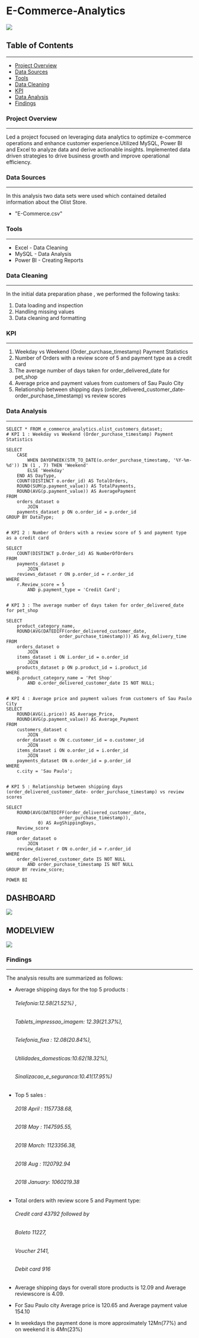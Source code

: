 # E-Commerce-Analytics

![](Ecom.webp)

## Table of Contents
---
- [ Project Overview]( #project-overview)
- [Data Sources](#data-sources)
- [ Tools](#tools)
- [Data Cleaning](#data-cleaning)
- [KPI](#kpi)
- [Data Analysis](#data-analysis)
- [Findings](#findings)


### Project Overview
---

Led a project focused on leveraging data analytics to optimize e-commerce operations and enhance customer experience.Utilized MySQL, Power BI and Excel to analyze data and derive actionable insights. Implemented data driven strategies to drive business growth and improve operational efficiency.


### Data Sources
---

In this analysis two data sets were used which contained detailed information about the Olist Store.
- "E-Commerce.csv"
### Tools
---
- Excel - Data Cleaning
- MySQL - Data Analysis
- Power BI - Creating Reports


### Data Cleaning
---

In the initial data preparation phase , we performed the following tasks:
1. Data loading and inspection
2. Handling missing values
3. Data cleaning and formatting

### KPI
---
1. Weekday vs Weekend (Order_purchase_timestamp) Payment Statistics
2. Number of Orders with a review score of 5 and payment type as a credit card
3. The average number of days taken for order_delivered_date for pet_shop
4. Average price and payment values from customers of Sau Paulo City
5. Relationship between shipping days (order_delivered_customer_date- order_purchase_timestamp) vs review scores




### Data Analysis
---

```
SELECT * FROM e_commerce_analytics.olist_customers_dataset;
# KPI 1 : Weekday vs Weekend (Order_purchase_timestamp) Payment Statistics

SELECT 
    CASE
        WHEN DAYOFWEEK(STR_TO_DATE(o.order_purchase_timestamp, '%Y-%m-%d')) IN (1 , 7) THEN 'Weekend'
        ELSE 'Weekday'
    END AS DayType,
    COUNT(DISTINCT o.order_id) AS TotalOrders,
    ROUND(SUM(p.payment_value)) AS TotalPayments,
    ROUND(AVG(p.payment_value)) AS AveragePayment
FROM
    orders_dataset o
        JOIN
    payments_dataset p ON o.order_id = p.order_id
GROUP BY DataType;


# KPI 2 : Number of Orders with a review score of 5 and payment type as a credit card

SELECT 
    COUNT(DISTINCT p.Order_id) AS NumberOfOrders
FROM
    payments_dataset p
        JOIN
    reviews_dataset r ON p.order_id = r.order_id
WHERE
    r.Review_score = 5
        AND p.payment_type = 'Credit Card';
        
        
# KPI 3 : The average number of days taken for order_delivered_date for pet_shop

SELECT 
    product_category_name,
    ROUND(AVG(DATEDIFF(order_delivered_customer_date,
                    order_purchase_timestamp))) AS Avg_delivery_time
FROM
    orders_dataset o
        JOIN
    items_dataset i ON i.order_id = o.order_id
        JOIN
    products_dataset p ON p.product_id = i.product_id
WHERE
    p.product_category_name = 'Pet Shop'
        AND o.order_delivered_customer_date IS NOT NULL;
        

# KPI 4 : Average price and payment values from customers of Sau Paulo City
SELECT 
    ROUND(AVG(i.price)) AS Average_Price,
    ROUND(AVG(p.payment_value)) AS Average_Payment
FROM
    customers_dataset c
        JOIN
    order_dataset o ON c.customer_id = o.customer_id
        JOIN
    items_dataset i ON o.order_id = i.order_id
        JOIN
    payments_dataset ON o.order_id = p.order_id
WHERE
    c.city = 'Sau Paulo';
    
    
# KPI 5 : Relationship between shipping days (order_delivered_customer_date- order_purchase_timestamp) vs review scores

SELECT 
    ROUND(AVG(DATEDIFF(order_delivered_customer_date,
                    order_purchase_timestamp)),
            0) AS AvgShippingDays,
    Review_score
FROM
    order_dataset o
        JOIN
    review_dataset r ON o.order_id = r.order_id
WHERE
    order_delivered_customer_date IS NOT NULL
        AND order_purchase_timestamp IS NOT NULL
GROUP BY review_score;
```

```
POWER BI

```
## DASHBOARD
![](Ecommerce.png)

## MODELVIEW
![](ModelView.png)






### Findings
---
The analysis results are summarized as follows:
- Average shipping days for the top 5 products :  
    ###### Telefonia:12.58(21.52%) ,
   ###### Tablets_impressao_imagem: 12.39(21.37%),  
  ###### Telefonia_fixa : 12.08(20.84%),
  ###### Utilidades_domesticas:10.62(18.32%), 
  ###### Sinalizacao_e_seguranca:10.41(17.95%)
- Top 5 sales :

   ###### 2018 April : 1157738.68,
  ###### 2018 May : 1147595.55,
  ###### 2018 March:  1123356.38,
  ###### 2018 Aug :  1120792.94
  ###### 2018 January:  1060219.38

- Total orders with review score 5 and Payment type:
   ###### Credit card 43792 followed by
   ###### Boleto 11227,
    ###### Voucher 2141,
    ###### Debit card 916

- Average shipping days for overall store products is 12.09 and Average reviewscore is 4.09.
- For Sau Paulo city Average price is 120.65 and Average payment value 154.10
- In weekdays the payment done is more approximately 12Mn(77%) and on weekend it is 4Mn(23%)






  



  



